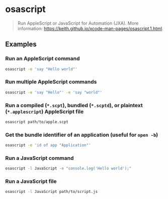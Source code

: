 # osascript

> Run AppleScript or JavaScript for Automation (JXA). More information: <https://keith.github.io/xcode-man-pages/osascript.1.html>.

## Examples

### Run an AppleScript command

```bash
osascript -e 'say "Hello world"'
```

### Run multiple AppleScript commands

```bash
osascript -e 'say "Hello"' -e 'say "world"'
```

### Run a compiled (`*.scpt`), bundled (`*.scptd`), or plaintext (`*.applescript`) AppleScript file

```bash
osascript path/to/apple.scpt
```

### Get the bundle identifier of an application (useful for `open -b`)

```bash
osascript -e 'id of app "Application"'
```

### Run a JavaScript command

```bash
osascript -l JavaScript -e "console.log('Hello world');"
```

### Run a JavaScript file

```bash
osascript -l JavaScript path/to/script.js
```
